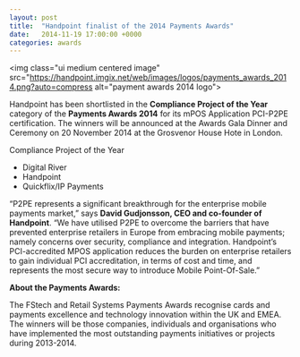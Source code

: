 ```yaml
---
layout: post
title:  "Handpoint finalist of the 2014 Payments Awards"
date:   2014-11-19 17:00:00 +0000
categories: awards
---
```


<img class="ui medium centered image" src="https://handpoint.imgix.net/web/images/logos/payments_awards_2014.png?auto=compress alt="payment awards 2014 logo">

Handpoint has been shortlisted in the **Compliance Project of the Year** category of the **Payments Awards 2014** for its mPOS Application PCI-P2PE certification. The winners will be announced at the Awards Gala Dinner and Ceremony on 20 November 2014 at the Grosvenor House Hote in London.

Compliance Project of the Year

* Digital River
* Handpoint
* Quickflix/IP Payments

“P2PE represents a significant breakthrough for the enterprise mobile payments market,” says **David Gudjonsson, CEO and co-founder of Handpoint**. “We have utilised P2PE to overcome the barriers that have prevented enterprise retailers in Europe from embracing mobile payments; namely concerns over security, compliance and integration. Handpoint’s PCI-accredited MPOS application reduces the burden on enterprise retailers to gain individual PCI accreditation, in terms of cost and time, and represents the most secure way to introduce Mobile Point-Of-Sale.”

**About the Payments Awards:**

The FStech and Retail Systems Payments Awards recognise cards and payments excellence and technology innovation within the UK and EMEA. The winners will be those companies, individuals and organisations who have implemented the most outstanding payments initiatives or projects during 2013-2014.